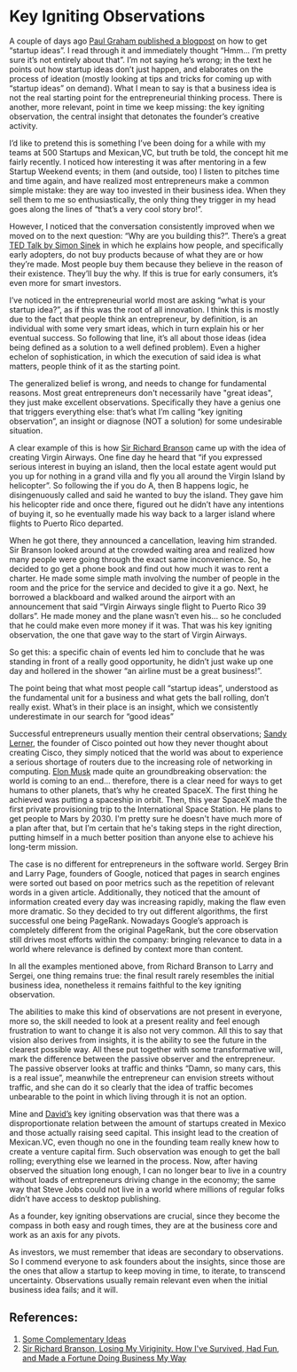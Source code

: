 # Key Igniting Observations

A couple of days ago [Paul Graham published a blogpost](http://paulgraham.com/startupideas.html) on how to get “startup ideas”. I read through it and immediately thought “Hmm... I’m pretty sure it’s not entirely about that”. I’m not saying he’s wrong; in the text he points out how startup ideas don’t just happen, and elaborates on the process of ideation (mostly looking at tips and tricks for coming up with “startup ideas” on demand). What I mean to say is that a business idea is not the real starting point for the entrepreneurial thinking process. There is another, more relevant, point in time we keep missing: the key igniting observation, the central insight that detonates the founder’s creative activity.

I’d like to pretend this is something I’ve been doing for a while with my teams at 500 Startups and Mexican,VC, but truth be told, the concept hit me fairly recently. I noticed how interesting it was after mentoring in a few Startup Weekend events; in them (and outside, too) I listen to pitches time and time again, and have realized most entrepreneurs make a common simple mistake: they are way too invested in their business idea. When they sell them to me so enthusiastically, the only thing they trigger in my head goes along the lines of “that’s a very cool story bro!”. 

However, I noticed that the conversation consistently improved when we moved on to the next question: “Why are you  building this?”. There’s a great [TED Talk by Simon Sinek](http://www.youtube.com/watch?v=qp0HIF3SfI4) in which he explains how people, and specifically early adopters, do not buy products because of what they are or how they’re made. Most people buy them because they believe in the reason of their existence. They’ll buy the why. If this is true for early consumers, it’s even more for smart investors.

I’ve noticed in the entrepreneurial world most are asking “what is your startup idea?”, as if this was the root of all innovation. I think this is mostly due to the fact that people think an entrepreneur, by definition, is an individual with some very smart ideas, which in turn explain his or her eventual success. So following that line, it’s all about those ideas (idea being defined as a solution to a well defined problem). Even a higher echelon of sophistication, in which the execution of said idea is what matters, people think of it as the starting point.

The generalized belief is wrong, and needs to change for fundamental reasons. Most great entrepreneurs don't necessarily have "great ideas", they just make excellent observations. Specifically they have a genius one that triggers everything else: that’s what I’m calling “key igniting observation”, an insight or diagnose (NOT a solution) for some undesirable situation.

A clear example of this is how [Sir Richard Branson](http://en.wikipedia.org/wiki/Richard_Branson) came up with the idea of creating Virgin Airways. One fine day he heard that “if you expressed serious interest in buying an island, then the local estate agent would put you up for nothing in a grand villa and fly you all around the Virgin Island by helicopter”. So following the if you do A, then B happens logic, he disingenuously called and said he wanted to buy the island. They gave him his helicopter ride and once there, figured out he didn’t have any intentions of buying it, so he eventually made his way back to a larger island where flights to Puerto Rico departed. 

When he got there, they announced a cancellation, leaving him stranded. Sir Branson looked  around at the crowded waiting area and realized how many people were going through the exact same inconvenience. So, he decided to go get a phone book and find out how much it was to rent a charter. He made some simple math involving the number of people in the room and the price for the service and decided to give it a go. Next, he borrowed a blackboard and walked around the airport with an announcement that said “Virgin Airways single flight to Puerto Rico 39 dollars”. He made money and the plane wasn’t even his... so he concluded that he could make even more money if it was. That was his key igniting observation, the one that gave way to the start of Virgin Airways.

So get this: a specific chain of events led him to conclude that he was standing in front of a really good opportunity, he didn’t just wake up one day and hollered in the shower “an airline must be a great business!”. 

The point being that what most people call “startup ideas”, understood as the fundamental unit for a business and what gets the ball rolling, don’t really exist. What’s in their place is an insight, which we consistently underestimate in our search for “good ideas”

Successful entrepreneurs usually mention their central observations; [Sandy Lerner](http://en.wikipedia.org/wiki/Sandra_Lerner), the founder of Cisco pointed out how they never thought about creating Cisco, they simply noticed that the world was about to experience a serious shortage of routers due to the increasing role of networking in computing. [Elon Musk](http://en.wikipedia.org/wiki/Elon_Musk) made quite an groundbreaking observation: the world is coming to an end... therefore, there is a clear need for ways to get humans to other planets, that’s why he created SpaceX. The first thing he achieved was putting a spaceship in orbit. Then, this year SpaceX made the first private provisioning trip to the International Space Station. He plans to get people to Mars by 2030. I'm pretty sure he doesn't have much more of a plan after that, but I’m certain that he's taking steps in the right direction, putting himself in a much better position than anyone else to achieve his long-term mission.

The case is no different for entrepreneurs in the software world. Sergey Brin and Larry Page, founders of Google, noticed that pages in search engines were sorted out based on poor metrics such as the repetition of relevant words in a given article. Additionally, they noticed that the amount of information created every day was increasing rapidly, making the flaw even more dramatic. So they decided to try out different algorithms, the first successful one being PageRank. Nowadays Google’s approach is completely different from the original PageRank, but the core observation still drives most efforts within the company: bringing relevance to data in a world where relevance is defined by context more than content.

In all the examples mentioned above, from Richard Branson to Larry and Sergei, one thing remains true: the final result rarely resembles the initial business idea, nonetheless it remains faithful to the key igniting observation.

The abilities to make this kind of observations are not present in everyone, more so, the skill needed to look at a present reality and feel enough frustration to want to change it is also not very common. All this to say that vision also derives from insights, it is the ability to see the future in the clearest possible way. All these put together with some transformative will, mark the difference between the passive observer and the entrepreneur. The passive observer looks at traffic and thinks “Damn, so many cars, this is a real issue”, meanwhile the entrepreneur can envision streets without traffic, and she can do it so clearly that the idea of traffic becomes unbearable to the point in which living through it is not an option.

Mine and [David’s](http://www.crunchbase.com/person/david-weekly) key igniting observation was that there was a disproportionate relation between the amount of startups created in Mexico and those actually raising seed capital. This insight lead to the creation of Mexican.VC, even though no one in the founding team really knew how to create a venture capital firm. Such observation was enough to get the ball rolling; everything else we learned in the process. Now, after having observed the situation long enough, I can no longer bear to live in a country without loads of entrepreneurs driving change in the economy; the same way that Steve Jobs could not live in a world where millions of regular folks didn’t have access to desktop publishing.

As a founder, key igniting observations are crucial, since they become the compass in both easy and rough times, they are at the business core and work as an axis for any pivots. 

As investors, we must remember that ideas are secondary to observations. So I commend everyone to ask founders about the insights, since those are the ones that allow a startup to keep moving in time, to iterate, to transcend uncertainty. Observations usually remain relevant even when the initial business idea fails; and it will.

## References:

1. [Some Complementary Ideas](http://www.lifehack.org/articles/productivity/key-to-innovation-becoming-an-observer.html)
2. [Sir Richard Branson, Losing My Viriginity. How I've Survived, Had Fun, and Made a Fortune Doing Business My Way](http://www.amazon.com/Losing-My-Virginity-Survived-Business/dp/0812932293)